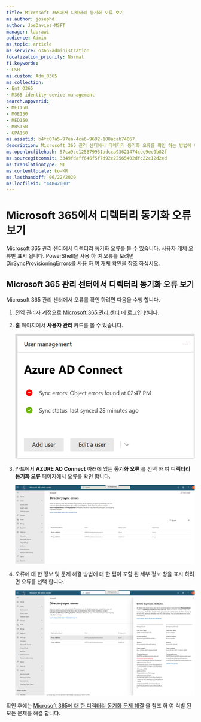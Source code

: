 ```yaml
---
title: Microsoft 365에서 디렉터리 동기화 오류 보기
ms.author: josephd
author: JoeDavies-MSFT
manager: laurawi
audience: Admin
ms.topic: article
ms.service: o365-administration
localization_priority: Normal
f1.keywords:
- CSH
ms.custom: Adm_O365
ms.collection:
- Ent_O365
- M365-identity-device-management
search.appverid:
- MET150
- MOE150
- MED150
- MBS150
- GPA150
ms.assetid: b4fc07a5-97ea-4ca6-9692-108acab74067
description: Microsoft 365 관리 센터에서 디렉터리 동기화 오류를 확인 하는 방법에 대해 알아봅니다.
ms.openlocfilehash: 57ca9ce125679931adcca93621474cec9ee9b82f
ms.sourcegitcommit: 3349fdaff646f5f7d92c22565402dfc22c12d2ed
ms.translationtype: MT
ms.contentlocale: ko-KR
ms.lasthandoff: 06/22/2020
ms.locfileid: "44842080"
---
```

# <a name="view-directory-synchronization-errors-in-microsoft-365"></a>Microsoft 365에서 디렉터리 동기화 오류 보기

Microsoft 365 관리 센터에서 디렉터리 동기화 오류를 볼 수 있습니다. 사용자 개체 오류만 표시 됩니다. PowerShell을 사용 하 여 오류를 보려면 [DirSyncProvisioningErrors를 사용 하 여 개체 확인](https://docs.microsoft.com/azure/active-directory/hybrid/how-to-connect-syncservice-duplicate-attribute-resiliency)을 참조 하십시오.

## <a name="view-directory-synchronization-errors-in-the-microsoft-365-admin-center"></a>Microsoft 365 관리 센터에서 디렉터리 동기화 오류 보기

Microsoft 365 관리 센터에서 오류를 확인 하려면 다음을 수행 합니다.
  
1. 전역 관리자 계정으로 [Microsoft 365 관리 센터](https://admin.microsoft.com) 에 로그인 합니다. 
    
2. **홈** 페이지에서 **사용자 관리** 카드를 볼 수 있습니다. 
    
    ![Microsoft 365 관리 센터의 사용자 관리 카드](media/060006e9-de61-49d5-8979-e77cda198e71.png)
  
3. 카드에서 **AZURE AD Connect** 아래에 있는 **동기화 오류** 를 선택 하 여 **디렉터리 동기화 오류** 페이지에서 오류를 확인 합니다.   
    
    ![디렉터리 동기화 오류 페이지의 예](media/882094a3-80d3-4aae-b90b-78b27047974c.png)

4. 오류에 대 한 정보 및 문제 해결 방법에 대 한 팁이 포함 된 세부 정보 창을 표시 하려면 오류를 선택 합니다.

   ![디렉터리 동기화 오류 세부 정보의 예](media/a6e302d4-6be7-4e3a-b4b5-81c5a2c02952.png)
  
확인 후에는 [Microsoft 365에 대 한 디렉터리 동기화 문제 해결](fix-problems-with-directory-synchronization.md) 을 참조 하 여 식별 된 모든 문제를 해결 합니다.

